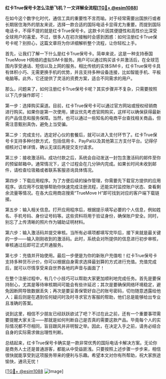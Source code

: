 **红卡True保号卡怎么注册飞机？一文详解全流程[[TG💪+ @esim1088](https://t.me/s/esim1088)]**

在如今这个数字化时代，通信工具的重要性不言而喻。对于经常需要出国旅行或者长期居住海外的朋友来说，选择一款合适的国际电话卡显得尤为重要。而提到国际电话卡，不得不提的就是红卡True保号卡。这款卡片因其便捷性和高性价比深受全球用户的喜爱。不过，很多人在初次接触时会感到困惑：如何注册红卡True保号卡呢？别担心，这篇文章将为你详细解析整个流程，让你轻松上手。

首先，让我们了解一下什么是红卡True保号卡。简单来说，这是一种支持泰国TrueMove H网络的虚拟SIM卡服务。用户可以通过购买该卡并激活后，在全球范围内享受通话、短信以及上网的服务。相比传统的实体SIM卡，红卡True保号卡具有体积小巧、无需更换手机的优势，并且支持多种设备连接，比如智能手机、平板电脑等。此外，它还提供了灵活的资费方案，适合不同需求的用户。

那么，问题来了，如何注册红卡True保号卡呢？其实步骤并不复杂，只需要按照以下几步操作即可：

第一步：选择购买渠道。目前，红卡True保号卡可以通过官方网站或授权经销商进行购买。如果你是第一次使用，建议优先考虑官网购买，这样可以确保获得最新的产品信息和服务保障。当然，也可以通过一些知名的电商平台查找相关商品，但需注意甄别真伪，避免上当受骗。

第二步：完成支付。选定好心仪的套餐后，就可以进入支付环节了。红卡True保号卡支持多种付款方式，包括信用卡、PayPal以及其他第三方支付平台。记得仔细核对订单详情，确认无误后再提交支付请求。

第三步：接收激活码。成功付款之后，系统会自动发送一封包含激活码的邮件至你的预留邮箱中。通常情况下，这个过程会在几分钟内完成。如果长时间未收到邮件，请检查垃圾箱或者联系客服咨询具体情况。

第四步：下载应用程序。为了方便后续的操作管理，你需要先下载官方提供的应用程序。该应用不仅能够帮助你快速完成注册流程，还能实时监控账户状态、查看剩余流量等情况。在各大应用商店搜索“TrueMove H”即可找到对应的客户端下载链接。

第五步：输入相关信息。打开应用程序后，根据提示填写必要的个人信息，例如姓名、手机号码、身份证号码等。这些资料将用于验证身份，确保账户安全。同时，别忘了上传清晰的照片作为辅助证明材料。

第六步：输入激活码并提交审核。当所有必填项都填写完毕后，接下来就是最关键的一步——输入刚刚收到的激活码。此时，系统会对所提供的信息进行初步审核，审核通过后即可正式开通服务。

第七步：充值并开始使用。最后一步便是为你的新账户充值啦！红卡True保号卡支持多种货币计价，你可以根据自身需求选择最划算的方式进行充值。充值完成后，就可以尽情享受来自世界各地的声音与画面了！

在整个注册过程中，有几个小技巧可以帮助大家更加顺利地完成任务。首先是要保持耐心，尤其是等待审核期间可能会有些许延迟；其次是要确保网络环境稳定，避免因断网导致数据丢失；再次是要妥善保管好自己的账号密码，切勿随意透露给他人；最后则是在遇到任何疑问时及时寻求官方客服的帮助，他们总是能够给出专业且准确的答案。

说到这里，相信不少朋友已经跃跃欲试了吧？不过在此之前，还有一个重要事项需要提醒大家关注——那就是如何判断自己是否真的需要这款产品。毕竟每个人的实际情况都不尽相同，盲目跟风并非明智之举。因此，在决定入手之前，请务必结合自身的实际需求做出理性判断。

总结起来，红卡True保号卡确实是一款非常优秀的国际电话卡解决方案。无论你是商务人士还是普通游客，都能从中受益匪浅。只要按照上述步骤一步步来，相信很快就能享受到这项服务带来的便利与乐趣。希望本文对你有所帮助，祝大家旅途愉快，通讯无忧！

[[TG💪+ @esim1088](https://t.me/s/esim1088) ![Image](https://i.postimg.cc/4NQfJmqS/Snipaste-2025-05-13-00-14-12.png)]
